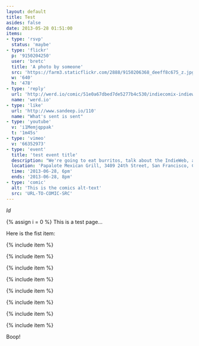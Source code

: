 ```yaml
---
layout: default
title: Test
asides: false
date: 2013-05-28 01:51:00
items:
- type: 'rsvp'
  status: 'maybe'
- type: 'flickr'
  p: '9150204250'
  user: 'bretc'
  title: 'A photo by someone'
  src: 'https://farm3.staticflickr.com/2888/9150206368_deeff8c675_z.jpg'
  w: '640'
  h: '478'
- type: 'reply'
  url: 'http://werd.io/comic/51e0a67dbed7de5277b4c530/indiecomix-indieweb'
  name: 'werd.io'
- type: 'like'
  url: 'http://www.sandeep.io/110'
  name: "What's sent is sent"
- type: 'youtube'
  v: 'i1Memjqppak'
  t: '1m45s'
- type: 'vimeo'
  v: '66352973'
- type: 'event'
  title: 'test event title'
  description: "We're going to eat burritos, talk about the IndieWeb, and catch up."
  location: 'Papalote Mexican Grill, 3409 24th Street, San Francisco, CA'
  time: '2013-06-28, 6pm'
  ends: '2013-06-28, 8pm'
- type: 'comic'
  alt: 'This is the comics alt-text'
  src: 'URL-TO-COMIC-SRC'
---
```


$Id$

{% assign i = 0  %}
This is a test page...

Here is the fist item:

{% include item %}

{% include item %}

{% include item %}

{% include item %}

{% include item %}

{% include item %}

{% include item %}

{% include item %}

Boop!
